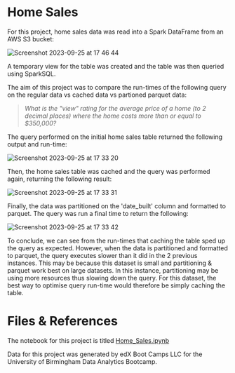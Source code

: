 # Home Sales

For this project, home sales data was read into a Spark DataFrame from an AWS S3 bucket:

![Screenshot 2023-09-25 at 17 46 44](https://github.com/ashejaz/Home_Sales/assets/127614970/2ecb96d6-f416-44c2-b2e2-c9c43f1b0272)

A temporary view for the table was created and the table was then queried using SparkSQL.

The aim of this project was to compare the run-times of the following query on the regular data vs cached data vs partioned parquet data:

>_What is the "view" rating for the average price of a home (to 2 decimal places) where the home costs more than or equal to $350,000?_

The query performed on the initial home sales table returned the following output and run-time:

![Screenshot 2023-09-25 at 17 33 20](https://github.com/ashejaz/Home_Sales/assets/127614970/245a59f7-273c-476d-a7d6-9acc11b5e302)

Then, the home sales table was cached and the query was performed again, returning the following result:

![Screenshot 2023-09-25 at 17 33 31](https://github.com/ashejaz/Home_Sales/assets/127614970/1c846b58-74b6-49c5-b822-3d9e27685eb1)

Finally, the data was partitioned on the 'date_built' column and formatted to parquet. The query was run a final time to return the following:

![Screenshot 2023-09-25 at 17 33 42](https://github.com/ashejaz/Home_Sales/assets/127614970/5002cd03-22e1-4705-a80d-e76265b15732)


To conclude, we can see from the run-times that caching the table sped up the query as expected. However, when the data is partitioned and formatted to parquet, the query executes slower than it did in the 2 previous instances. This may be because this dataset is small and partitioning & parquet work best on large datasets. In this instance, partitioning may be using more resources thus slowing down the query. For this dataset, the best way to optimise query run-time would therefore be simply caching the table.

# Files & References

The notebook for this project is titled [Home_Sales.ipynb](Home_Sales.ipynb)

Data for this project was generated by edX Boot Camps LLC for the University of Birmingham Data Analytics Bootcamp.
